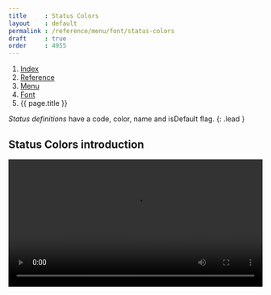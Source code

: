 ```yaml
---
title     : Status Colors
layout    : default
permalink : /reference/menu/font/status-colors
draft     : true
order     : 4955
---
```


<nav aria-label="breadcrumb">
  <ol class="breadcrumb small">
    <li class="breadcrumb-item"><a href="{{ site.url }}">Index</a></li>
    <li class="breadcrumb-item"><a href="{{ site.url }}/reference">Reference</a></li>
    <li class="breadcrumb-item"><a href="{{ site.url }}/reference/menu">Menu</a></li>
    <li class="breadcrumb-item"><a href="{{ site.url }}/reference/menu/font">Font</a></li>
    <li class="breadcrumb-item active" aria-current="page">{{ page.title }}</li>
  </ol>
</nav>

*Status definitions* have a code, color, name and isDefault flag.
{: .lead }


**Status Colors** introduction
-------
<video src="{{ site.url }}/videos/status-colors.mp4" controls="controls" style="width: 100%; max-width: 600px">
</video>
